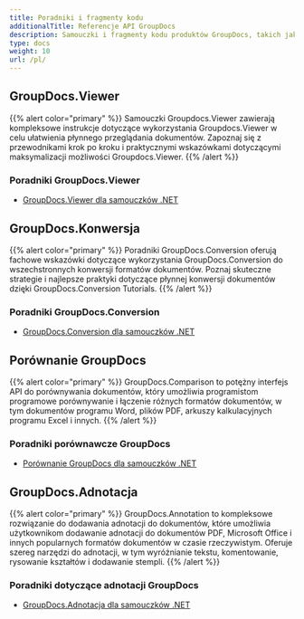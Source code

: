 ```yaml
---
title: Poradniki i fragmenty kodu
additionalTitle: Referencje API GroupDocs
description: Samouczki i fragmenty kodu produktów GroupDocs, takich jak GroupDocs.Viewer, GroupDocs.Annotation, GroupDocs.Conversion i inne produkty.
type: docs
weight: 10
url: /pl/
---
```


## GroupDocs.Viewer
{{% alert color="primary" %}}
Samouczki Groupdocs.Viewer zawierają kompleksowe instrukcje dotyczące wykorzystania Groupdocs.Viewer w celu ułatwienia płynnego przeglądania dokumentów. Zapoznaj się z przewodnikami krok po kroku i praktycznymi wskazówkami dotyczącymi maksymalizacji możliwości Groupdocs.Viewer.
{{% /alert %}}

### Poradniki GroupDocs.Viewer
- [GroupDocs.Viewer dla samouczków .NET](../viewer/pl/net/)


## GroupDocs.Konwersja
{{% alert color="primary" %}}
Poradniki GroupDocs.Conversion oferują fachowe wskazówki dotyczące wykorzystania GroupDocs.Conversion do wszechstronnych konwersji formatów dokumentów. Poznaj skuteczne strategie i najlepsze praktyki dotyczące płynnej konwersji dokumentów dzięki GroupDocs.Conversion Tutorials.
{{% /alert %}}

### Poradniki GroupDocs.Conversion
- [GroupDocs.Conversion dla samouczków .NET](../conversion/pl/net/)


## Porównanie GroupDocs
{{% alert color="primary" %}}
GroupDocs.Comparison to potężny interfejs API do porównywania dokumentów, który umożliwia programistom programowe porównywanie i łączenie różnych formatów dokumentów, w tym dokumentów programu Word, plików PDF, arkuszy kalkulacyjnych programu Excel i innych.
{{% /alert %}}

### Poradniki porównawcze GroupDocs
- [Porównanie GroupDocs dla samouczków .NET](../comparison/net/)


## GroupDocs.Adnotacja
{{% alert color="primary" %}}
GroupDocs.Annotation to kompleksowe rozwiązanie do dodawania adnotacji do dokumentów, które umożliwia użytkownikom dodawanie adnotacji do dokumentów PDF, Microsoft Office i innych popularnych formatów dokumentów w czasie rzeczywistym. Oferuje szereg narzędzi do adnotacji, w tym wyróżnianie tekstu, komentowanie, rysowanie kształtów i dodawanie stempli.
{{% /alert %}}

### Poradniki dotyczące adnotacji GroupDocs
- [GroupDocs.Adnotacja dla samouczków .NET](../annotation/net/)